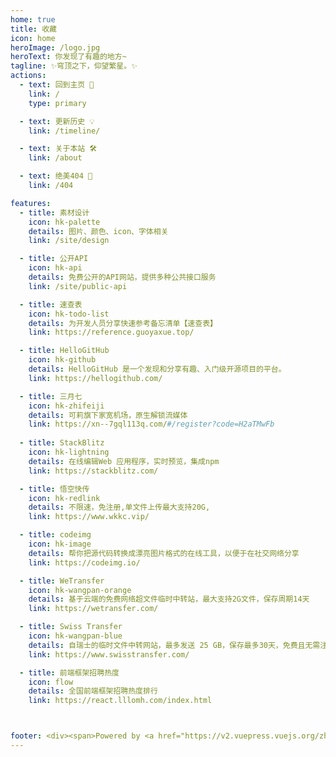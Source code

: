 ```yaml
---
home: true
title: 收藏
icon: home
heroImage: /logo.jpg
heroText: 你发现了有趣的地方~
tagline: ✨穹顶之下，仰望繁星。✨
actions:
  - text: 回到主页 🧭
    link: /
    type: primary

  - text: 更新历史 💡
    link: /timeline/

  - text: 关于本站 🛠
    link: /about

  - text: 绝美404 🎯
    link: /404

features:
  - title: 素材设计
    icon: hk-palette
    details: 图片、颜色、icon、字体相关
    link: /site/design

  - title: 公开API
    icon: hk-api
    details: 免费公开的API网站，提供多种公共接口服务
    link: /site/public-api

  - title: 速查表
    icon: hk-todo-list
    details: 为开发人员分享快速参考备忘清单【速查表】
    link: https://reference.guoyaxue.top/

  - title: HelloGitHub
    icon: hk-github
    details: HelloGitHub 是一个发现和分享有趣、入门级开源项目的平台。
    link: https://hellogithub.com/

  - title: 三月七
    icon: hk-zhifeiji
    details: 可莉旗下家宽机场，原生解锁流媒体
    link: https://xn--7gql113q.com/#/register?code=H2aTMwFb
    
  - title: StackBlitz
    icon: hk-lightning
    details: 在线编辑Web 应用程序，实时预览，集成npm
    link: https://stackblitz.com/

  - title: 悟空快传
    icon: hk-redlink
    details: 不限速，免注册,单文件上传最大支持20G,
    link: https://www.wkkc.vip/

  - title: codeimg
    icon: hk-image
    details: 帮你把源代码转换成漂亮图片格式的在线工具，以便于在社交网络分享
    link: https://codeimg.io/

  - title: WeTransfer
    icon: hk-wangpan-orange
    details: 基于云端的免费网络超文件临时中转站，最大支持2G文件，保存周期14天
    link: https://wetransfer.com/

  - title: Swiss Transfer
    icon: hk-wangpan-blue
    details: 自瑞士的临时文件中转网站，最多发送 25 GB，保存最多30天，免费且无需注册
    link: https://www.swisstransfer.com/

  - title: 前端框架招聘热度
    icon: flow
    details: 全国前端框架招聘热度排行
    link: https://react.lllomh.com/index.html



footer: <div><span>Powered by <a href="https://v2.vuepress.vuejs.org/zh/" target="_blank">VuePress</a></span>|<span>Theme by <a href="https://theme-hope.vuejs.press/zh/" target="_blank">Hope</a></span></div>
---
```



<!-- markdownlint-disable -->
